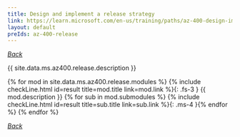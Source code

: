 ```yaml
---
title: Design and implement a release strategy
link: https://learn.microsoft.com/en-us/training/paths/az-400-design-implement-release-strategy/
layout: default
preIds: az-400-release
---
```

[_Back_](.)

{{ site.data.ms.az400.release.description }}

<!-- {% assign counter = 0 %} {% assign result = page.preIds | append: "-" | append: counter %} -->
{% for mod in site.data.ms.az400.release.modules %}<!-- {% assign counter = counter | plus: 1 %}{% assign result = page.preIds | append: "-" | append: counter %} -->
{% include checkLine.html id=result title=mod.title link=mod.link %}{: .fs-3 }
<span class="ms-4">{{ mod.description }}</span>
{% for sub in mod.submodules %}<!-- {% assign counter = counter | plus: 1 %}{% assign result = page.preIds | append: "-" | append: counter %} -->
{% include checkLine.html id=result title=sub.title link=sub.link %}{: .ms-4 }{% endfor %}
{% endfor %}

[_Back_](.)